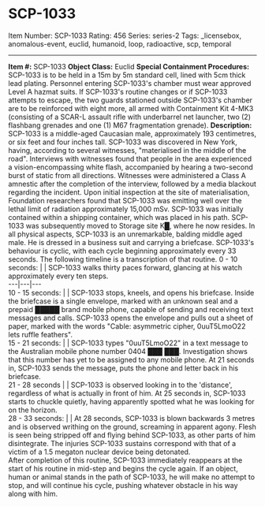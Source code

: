 # SCP-1033
Item Number: SCP-1033
Rating: 456
Series: series-2
Tags: _licensebox, anomalous-event, euclid, humanoid, loop, radioactive, scp, temporal

---

**Item #:** SCP-1033
**Object Class:** Euclid
**Special Containment Procedures:** SCP-1033 is to be held in a 15m by 5m standard cell, lined with 5cm thick lead plating. Personnel entering SCP-1033's chamber must wear approved Level A hazmat suits. If SCP-1033's routine changes or if SCP-1033 attempts to escape, the two guards stationed outside SCP-1033's chamber are to be reinforced with eight more, all armed with Containment Kit 4-MK3 (consisting of a SCAR-L assault rifle with underbarrel net launcher, two (2) flashbang grenades and one (1) M67 fragmentation grenade).
**Description:** SCP-1033 is a middle-aged Caucasian male, approximately 193 centimetres, or six feet and four inches tall. SCP-1033 was discovered in New York, having, according to several witnesses, "materialised in the middle of the road". Interviews with witnesses found that people in the area experienced a vision-encompassing white flash, accompanied by hearing a two-second burst of static from all directions. Witnesses were administered a Class A amnestic after the completion of the interview, followed by a media blackout regarding the incident.
Upon initial inspection at the site of materialisation, Foundation researchers found that SCP-1033 was emitting well over the lethal limit of radiation approximately 15,000 mSv. SCP-1033 was initially contained within a shipping container, which was placed in his path. SCP-1033 was subsequently moved to Storage site K█, where he now resides.
In all physical aspects, SCP-1033 is an unremarkable, balding middle aged male. He is dressed in a business suit and carrying a briefcase. SCP-1033's behaviour is cyclic, with each cycle beginning approximately every 33 seconds. The following timeline is a transcription of that routine.
0 - 10 seconds: |  | SCP-1033 walks thirty paces forward, glancing at his watch approximately every ten steps.  
---|---|---  
10 - 15 seconds: |  | SCP-1033 stops, kneels, and opens his briefcase. Inside the briefcase is a single envelope, marked with an unknown seal and a prepaid █████ brand mobile phone, capable of sending and receiving text messages and calls. SCP-1033 opens the envelope and pulls out a sheet of paper, marked with the words "Cable: asymmetric cipher, 0uuT5LmoO22 lets ruffle feathers".  
15 - 21 seconds: |  | SCP-1033 types "0uuT5LmoO22" in a text message to the Australian mobile phone number 0404 ███ ███. Investigation shows that this number has yet to be assigned to any mobile phone. At 21 seconds in, SCP-1033 sends the message, puts the phone and letter back in his briefcase.  
21 - 28 seconds |  | SCP-1033 is observed looking in to the 'distance', regardless of what is actually in front of him. At 25 seconds in, SCP-1033 starts to chuckle quietly, having apparently spotted what he was looking for on the horizon.  
28 - 33 seconds: |  | At 28 seconds, SCP-1033 is blown backwards 3 metres and is observed writhing on the ground, screaming in apparent agony. Flesh is seen being stripped off and flying behind SCP-1033, as other parts of him disintegrate. The injuries SCP-1033 sustains correspond with that of a victim of a 1.5 megaton nuclear device being detonated.  
After completion of this routine, SCP-1033 immediately reappears at the start of his routine in mid-step and begins the cycle again. If an object, human or animal stands in the path of SCP-1033, he will make no attempt to stop, and will continue his cycle, pushing whatever obstacle in his way along with him.